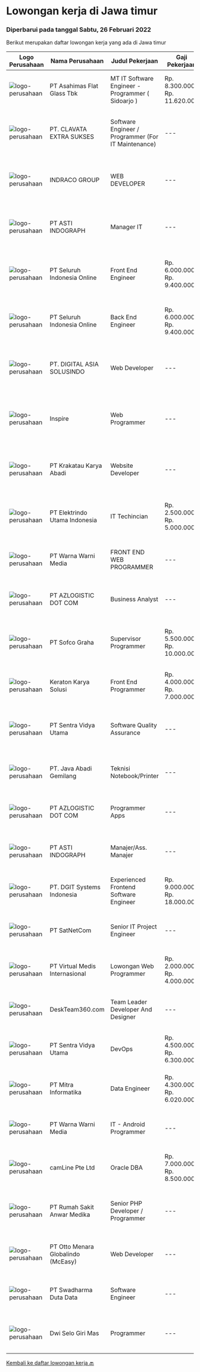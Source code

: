 
  # Lowongan kerja di Jawa timur

  ### Diperbarui pada tanggal Sabtu, 26 Februari 2022

  Berikut merupakan daftar lowongan kerja yang ada di Jawa timur

  |Logo Perusahaan | Nama Perusahaan | Judul Pekerjaan | Gaji Pekerjaan | Lokasi | Deskripsi | Tanggal diunggah | Pranala |
  | -------------- | --------------- | --------------- | --------- | --------- | -------------- | ------- | ----------- |
  |![logo-perusahaan](https://image-service-cdn.seek.com.au/eda10097a5d261d777d39493528f8c19cbdd92c8/ee4dce1061f3f616224767ad58cb2fc751b8d2dc)|PT Asahimas Flat Glass Tbk|MT IT Software Engineer - Programmer ( Sidoarjo )|Rp. 8.300.000-Rp. 11.620.000|Sidoarjo|We are searching for potential candidates as a Management Trainee Software Engineer in our IT Division with requirements as below: Must have...|Jumat, 25 Februari 2022|https://www.jobstreet.co.id/id/job/mt-it-software-engineer-programmer-sidoarjo-3803513?token=0~9c1f2cc1-0247-4dbd-8d77-4fd8d886a587&sectionRank=1&jobId=jobstreet-id-job-3803513|
|![logo-perusahaan](https://image-service-cdn.seek.com.au/2d7854a556e0658a826362666a0a77f7c2cc6155/ee4dce1061f3f616224767ad58cb2fc751b8d2dc)|PT. CLAVATA EXTRA SUKSES|Software Engineer / Programmer (For IT Maintenance)|---|Malang|Bertanggung jawab dalam mendukung pengembangan software dan hardware. Memelihara dan memperbaiki sistem, fitur baru, perbaikan bug, refactoring kode,...|Rabu, 23 Februari 2022|https://www.jobstreet.co.id/id/job/software-engineer-programmer-for-it-maintenance-3800760?token=0~9c1f2cc1-0247-4dbd-8d77-4fd8d886a587&sectionRank=2&jobId=jobstreet-id-job-3800760|
|![logo-perusahaan](https://image-service-cdn.seek.com.au/86fd82651f5c9f8351952075fcacc6d47d7f8db4/ee4dce1061f3f616224767ad58cb2fc751b8d2dc)|INDRACO GROUP|WEB DEVELOPER|---|Surabaya|KUALIFIKASI: Usia Maksimal 40 tahun Pengalaman minimal 2 tahun Menguasai/familiar dengan PHP, MySQL, HTML, CSS, Photoshop, Corel, Web Programming, dan...|Jumat, 25 Februari 2022|https://www.jobstreet.co.id/id/job/web-developer-3802985?token=0~9c1f2cc1-0247-4dbd-8d77-4fd8d886a587&sectionRank=3&jobId=jobstreet-id-job-3802985|
|![logo-perusahaan](https://image-service-cdn.seek.com.au/b343955ab767a9a54c1c584ba7b12843296d8e63/ee4dce1061f3f616224767ad58cb2fc751b8d2dc)|PT ASTI INDOGRAPH|Manager IT|---|Sidoarjo|Sudah ada pengalaman bekerja minimal 3 tahun Dapat membedakan warna dengan baik Berpengalaman dalam hal mendesain cloud service dan email server...|Selasa, 22 Februari 2022|https://www.jobstreet.co.id/id/job/manager-it-3799777?token=0~9c1f2cc1-0247-4dbd-8d77-4fd8d886a587&sectionRank=4&jobId=jobstreet-id-job-3799777|
|![logo-perusahaan](https://image-service-cdn.seek.com.au/c768f0670f8f8212da7de609b6af9d0b2e5134cc/ee4dce1061f3f616224767ad58cb2fc751b8d2dc)|PT Seluruh Indonesia Online|Front End Engineer|Rp. 6.000.000-Rp. 9.400.000|Aceh|Front End Engineer1. Memiliki pengalaman dengan bahasa pemrograman atau framework Front End, terutama React.js 2. Memiliki keahilan dalam membangun...|Kamis, 24 Februari 2022|https://www.jobstreet.co.id/id/job/front-end-engineer-3784331?token=0~9c1f2cc1-0247-4dbd-8d77-4fd8d886a587&sectionRank=5&jobId=jobstreet-id-job-3784331|
|![logo-perusahaan](https://image-service-cdn.seek.com.au/c768f0670f8f8212da7de609b6af9d0b2e5134cc/ee4dce1061f3f616224767ad58cb2fc751b8d2dc)|PT Seluruh Indonesia Online|Back End Engineer|Rp. 6.000.000-Rp. 9.400.000|Aceh|Back End Engineer1. Memiliki pengalaman dalam membangun RESTful APIs2. Menguasai bahasa pemrograman seperti PHP, terutama Framework Laravel3. Familiar...|Kamis, 24 Februari 2022|https://www.jobstreet.co.id/id/job/back-end-engineer-3784329?token=0~9c1f2cc1-0247-4dbd-8d77-4fd8d886a587&sectionRank=6&jobId=jobstreet-id-job-3784329|
|![logo-perusahaan](https://image-service-cdn.seek.com.au/c46a7338cac51e8b3939ecbd0e19de767209e6c9/ee4dce1061f3f616224767ad58cb2fc751b8d2dc)|PT. DIGITAL ASIA SOLUSINDO|Web Developer|---|Surabaya|Deskripsi pekerjaan: Membuat sebuah website yang responsif dengan atau tanpa framework (Vue.JS). Mengerjakan Memberikan technical support / bug fixing...|Jumat, 25 Februari 2022|https://www.jobstreet.co.id/id/job/web-developer-3786922?token=0~9c1f2cc1-0247-4dbd-8d77-4fd8d886a587&sectionRank=7&jobId=jobstreet-id-job-3786922|
|![logo-perusahaan](https://image-service-cdn.seek.com.au/34a95c7ef5a53815ed76315972b31307617a71e8/ee4dce1061f3f616224767ad58cb2fc751b8d2dc)|Inspire|Web Programmer|---|Surabaya|WEB PROGRAMMERBertanggung jawab untuk membuat dan mengembangkan Software / program massal.    JOB DESCRIPTION Membangun (membuat dan mengembangkan)...|Jumat, 25 Februari 2022|https://www.jobstreet.co.id/id/job/web-programmer-3803738?token=0~9c1f2cc1-0247-4dbd-8d77-4fd8d886a587&sectionRank=8&jobId=jobstreet-id-job-3803738|
|![logo-perusahaan](https://image-service-cdn.seek.com.au/0f7dc57e1ffcc42efda4e322d5dda4397791f564/ee4dce1061f3f616224767ad58cb2fc751b8d2dc)|PT Krakatau Karya Abadi|Website Developer|---|Surabaya|Website DeveloperSurabaya, IndonesiaAbout SuperWe are a group of business enthusiasts, scientists, communicators, designers, productive mothers and...|Jumat, 25 Februari 2022|https://www.jobstreet.co.id/id/job/website-developer-3786941?token=0~9c1f2cc1-0247-4dbd-8d77-4fd8d886a587&sectionRank=9&jobId=jobstreet-id-job-3786941|
|![logo-perusahaan](https://image-service-cdn.seek.com.au/ad9309ab58b28438998a0e8f93af41a19353b732/ee4dce1061f3f616224767ad58cb2fc751b8d2dc)|PT Elektrindo Utama Indonesia|IT Techincian|Rp. 2.500.000-Rp. 5.000.000|Gresik|Memeriksa dan memastikan semua komputer yang dipakai user dapat digunakanMemeriksa dan memastikan semua komputer terhubung ke jaringanMemeriksa dan...|Kamis, 24 Februari 2022|https://www.jobstreet.co.id/id/job/it-techincian-3801340?token=0~9c1f2cc1-0247-4dbd-8d77-4fd8d886a587&sectionRank=10&jobId=jobstreet-id-job-3801340|
|![logo-perusahaan](https://image-service-cdn.seek.com.au/8a8aab9f7ef38dece8f0c386a0ab89b374c831c5/ee4dce1061f3f616224767ad58cb2fc751b8d2dc)|PT Warna Warni Media|FRONT END WEB PROGRAMMER|---|Jawa Timur|Membuat aplikasi sesuai dengan kebutuhan perusahaan, termasuk existing aplikasi Mewujudkan desain web menjadi system yang berfungsi dengan baik...|Jumat, 25 Februari 2022|https://www.jobstreet.co.id/id/job/front-end-web-programmer-3786119?token=0~9c1f2cc1-0247-4dbd-8d77-4fd8d886a587&sectionRank=11&jobId=jobstreet-id-job-3786119|
|![logo-perusahaan](https://image-service-cdn.seek.com.au/28bed750f058de2045a9209dd4fc19da0096cd8c/ee4dce1061f3f616224767ad58cb2fc751b8d2dc)|PT AZLOGISTIC DOT COM|Business Analyst|---|Surabaya|Bachelor degree in Science Information of Technical Information preferably has one year minimum experience, Strong analytical skills, great attention...|Jumat, 25 Februari 2022|https://www.jobstreet.co.id/id/job/business-analyst-3803680?token=0~9c1f2cc1-0247-4dbd-8d77-4fd8d886a587&sectionRank=12&jobId=jobstreet-id-job-3803680|
|![logo-perusahaan](https://image-service-cdn.seek.com.au/5cf1d101b0ea9357b19eed6c500ae4ef35951d55/ee4dce1061f3f616224767ad58cb2fc751b8d2dc)|PT Sofco Graha|Supervisor Programmer|Rp. 5.500.000-Rp. 10.000.000|Jakarta Pusat|Deskripsi Pekerjaan : Membuat desain program HRIS Memimpin tim programmer Persyaratan: Menguasai Postgresql, Java, Angular Mampu memimpin tim Pernah...|Jumat, 25 Februari 2022|https://www.jobstreet.co.id/id/job/supervisor-programmer-3792526?token=0~9c1f2cc1-0247-4dbd-8d77-4fd8d886a587&sectionRank=13&jobId=jobstreet-id-job-3792526|
|![logo-perusahaan](https://image-service-cdn.seek.com.au/86c056bb27af603279d0a0722b131075c983f672/ee4dce1061f3f616224767ad58cb2fc751b8d2dc)|Keraton Karya Solusi|Front End Programmer|Rp. 4.000.000-Rp. 7.000.000|Surabaya|Front End Programmer Kualifikasi : 1. Memiliki Pengalaman minimum 1 Tahun menguasai Java Web Programming 2. Pengetahuan dasar menggunakan Spring Boot...|Jumat, 25 Februari 2022|https://www.jobstreet.co.id/id/job/front-end-programmer-3792638?token=0~9c1f2cc1-0247-4dbd-8d77-4fd8d886a587&sectionRank=14&jobId=jobstreet-id-job-3792638|
|![logo-perusahaan](https://image-service-cdn.seek.com.au/89a4b4d8e6af0c01c230c2b1f638fbea996731cb/ee4dce1061f3f616224767ad58cb2fc751b8d2dc)|PT Sentra Vidya Utama|Software Quality Assurance|---|Surabaya|Review requirements, specifications, and technical design documents to provide timely and meaningful feedback Create detailed, comprehensive, and...|Jumat, 25 Februari 2022|https://www.jobstreet.co.id/id/job/software-quality-assurance-3786201?token=0~9c1f2cc1-0247-4dbd-8d77-4fd8d886a587&sectionRank=15&jobId=jobstreet-id-job-3786201|
|![logo-perusahaan](https://image-service-cdn.seek.com.au/45265965f3175aad6fd8ffd14634045661407ff6/ee4dce1061f3f616224767ad58cb2fc751b8d2dc)|PT. Java Abadi Gemilang|Teknisi Notebook/Printer|---|Surabaya|Deskripsi pekerjaan: Melakukan perbaikan PC, Notebook &amp; Printer Melakukan analisa kerusakan software &amp; hardware Bertanggung jawab untuk...|Kamis, 24 Februari 2022|https://www.jobstreet.co.id/id/job/teknisi-notebook-printer-3802502?token=0~9c1f2cc1-0247-4dbd-8d77-4fd8d886a587&sectionRank=16&jobId=jobstreet-id-job-3802502|
|![logo-perusahaan](https://image-service-cdn.seek.com.au/28bed750f058de2045a9209dd4fc19da0096cd8c/ee4dce1061f3f616224767ad58cb2fc751b8d2dc)|PT AZLOGISTIC DOT COM|Programmer Apps|---|Surabaya|1. Candidate must possess at least Bachelor's Degree in Computer Science/Information Technology or equivalent.2. At least 1 Year(s) of working...|Jumat, 25 Februari 2022|https://www.jobstreet.co.id/id/job/programmer-apps-3803764?token=0~9c1f2cc1-0247-4dbd-8d77-4fd8d886a587&sectionRank=17&jobId=jobstreet-id-job-3803764|
|![logo-perusahaan](https://image-service-cdn.seek.com.au/b343955ab767a9a54c1c584ba7b12843296d8e63/ee4dce1061f3f616224767ad58cb2fc751b8d2dc)|PT ASTI INDOGRAPH|Manajer/Ass. Manajer|---|Jawa Timur|Mampu dalam merencanakan, Membangun dan mengeksekusi infrastruktur IT yang baik dalam perusahaan. Mampu mebuat design cloud service &amp; email...|Rabu, 23 Februari 2022|https://www.jobstreet.co.id/id/job/manajer-ass-manajer-3800649?token=0~9c1f2cc1-0247-4dbd-8d77-4fd8d886a587&sectionRank=18&jobId=jobstreet-id-job-3800649|
|![logo-perusahaan](https://image-service-cdn.seek.com.au/86a88c2f6d7d45552583132278caf70ef23e7608/ee4dce1061f3f616224767ad58cb2fc751b8d2dc)|PT. DGIT Systems Indonesia|Experienced Frontend Software Engineer|Rp. 9.000.000-Rp. 18.000.000|Badung|We are looking for talented developers to join an experienced team of front-end engineers working on our flagship product Telflow, a multi-award...|Jumat, 25 Februari 2022|https://www.jobstreet.co.id/id/job/experienced-frontend-software-engineer-3803691?token=0~9c1f2cc1-0247-4dbd-8d77-4fd8d886a587&sectionRank=19&jobId=jobstreet-id-job-3803691|
|![logo-perusahaan](https://image-service-cdn.seek.com.au/6108f58b8d52b8e5523830ee4b11d6074377e515/ee4dce1061f3f616224767ad58cb2fc751b8d2dc)|PT SatNetCom|Senior IT Project Engineer|---|Jawa Timur|Skills Supervisory lead skills: able to execute plans and lead project team or sub-team to accomplish the task. Good knowledge about IT System  Good...|Selasa, 22 Februari 2022|https://www.jobstreet.co.id/id/job/senior-it-project-engineer-3781677?token=0~9c1f2cc1-0247-4dbd-8d77-4fd8d886a587&sectionRank=20&jobId=jobstreet-id-job-3781677|
|![logo-perusahaan](https://image-service-cdn.seek.com.au/77666ec2732b94a392b83e2906befe1b3f1eb0e2/ee4dce1061f3f616224767ad58cb2fc751b8d2dc)|PT Virtual Medis Internasional|Lowongan Web Programmer|Rp. 2.000.000-Rp. 4.000.000|Surabaya|Bertanggung jawab membuat dan memodifikasi aplikasi web.  Syarat dan ketentuan: Usia maksimal 25 tahun Minimal lulusan SMA/SMK Tanggung jawab Bersedia...|Kamis, 24 Februari 2022|https://www.jobstreet.co.id/id/job/lowongan-web-programmer-3791445?token=0~9c1f2cc1-0247-4dbd-8d77-4fd8d886a587&sectionRank=21&jobId=jobstreet-id-job-3791445|
|![logo-perusahaan](https://image-service-cdn.seek.com.au/8c60eb5f89f0331dba1ac0de76cc5d35ae49c10a/ee4dce1061f3f616224767ad58cb2fc751b8d2dc)|DeskTeam360.com|Team Leader Developer And Designer|---|Malang|Deskteam360.com are looking for a new team that can join and grow with us, with the criteria:Requirement : At least 1 Year(s) of working experience in...|Jumat, 25 Februari 2022|https://www.jobstreet.co.id/id/job/team-leader-developer-and-designer-3803479?token=0~9c1f2cc1-0247-4dbd-8d77-4fd8d886a587&sectionRank=22&jobId=jobstreet-id-job-3803479|
|![logo-perusahaan](https://image-service-cdn.seek.com.au/89a4b4d8e6af0c01c230c2b1f638fbea996731cb/ee4dce1061f3f616224767ad58cb2fc751b8d2dc)|PT Sentra Vidya Utama|DevOps|Rp. 4.500.000-Rp. 6.300.000|Surabaya|Melakukan Perawatan Sistem dan menjaga infrastruktur Membuat code agar sistem dapat berjalan secara otomatis Kualifikasi: Familiar dalam penggunaan...|Kamis, 24 Februari 2022|https://www.jobstreet.co.id/id/job/devops-3791409?token=0~9c1f2cc1-0247-4dbd-8d77-4fd8d886a587&sectionRank=23&jobId=jobstreet-id-job-3791409|
|![logo-perusahaan](https://image-service-cdn.seek.com.au/f41a3a3e89984f2dabec38a3b33e4fa0e4b94970/ee4dce1061f3f616224767ad58cb2fc751b8d2dc)|PT Mitra Informatika|Data Engineer|Rp. 4.300.000-Rp. 6.020.000|Surabaya|About Mitra Informatika Mitra Informatika is an IT company based in Surabaya that positioning itself to become the market leader in providing...|Jumat, 25 Februari 2022|https://www.jobstreet.co.id/id/job/data-engineer-3802726?token=0~9c1f2cc1-0247-4dbd-8d77-4fd8d886a587&sectionRank=24&jobId=jobstreet-id-job-3802726|
|![logo-perusahaan](https://image-service-cdn.seek.com.au/8a8aab9f7ef38dece8f0c386a0ab89b374c831c5/ee4dce1061f3f616224767ad58cb2fc751b8d2dc)|PT Warna Warni Media|IT - Android Programmer|---|Surabaya|Usia Maksimal 35 tahun Minimal pendidikan S1 IT/Sistem Informasi Menguasai pemprograman sbb:           - Android Studio          - Java          - SQ...|Rabu, 23 Februari 2022|https://www.jobstreet.co.id/id/job/it-android-programmer-3799955?token=0~9c1f2cc1-0247-4dbd-8d77-4fd8d886a587&sectionRank=25&jobId=jobstreet-id-job-3799955|
|![logo-perusahaan](https://image-service-cdn.seek.com.au/19b64dc0cc941a960602e28f7d4304abd327b95c/ee4dce1061f3f616224767ad58cb2fc751b8d2dc)|camLine  Pte Ltd|Oracle DBA|Rp. 7.000.000-Rp. 8.500.000|Surabaya|Participates in client/project meeting(s) for highly complex project definition, needs assessment and design review. Evaluates the needs and...|Jumat, 25 Februari 2022|https://www.jobstreet.co.id/id/job/oracle-dba-3792030?token=0~9c1f2cc1-0247-4dbd-8d77-4fd8d886a587&sectionRank=26&jobId=jobstreet-id-job-3792030|
|![logo-perusahaan](https://image-service-cdn.seek.com.au/3a6c2b428606f5e003e4942f9212030098d2ff6b/ee4dce1061f3f616224767ad58cb2fc751b8d2dc)|PT Rumah Sakit Anwar Medika|Senior PHP Developer / Programmer|---|Sidoarjo|Job Description:1. Mahir pemrograman PHP dan menguasai framework Laravel &amp; CodeIgniter2. Menguasai database Postgresql dan mySQL3. Menyertakan...|Kamis, 24 Februari 2022|https://www.jobstreet.co.id/id/job/senior-php-developer-programmer-3785423?token=0~9c1f2cc1-0247-4dbd-8d77-4fd8d886a587&sectionRank=27&jobId=jobstreet-id-job-3785423|
|![logo-perusahaan](https://image-service-cdn.seek.com.au/f315f0c605a36ea3a033e6abb5c67515d4b00ff5/ee4dce1061f3f616224767ad58cb2fc751b8d2dc)|PT Otto Menara Globalindo (McEasy)|Web Developer|---|Surabaya|Description McEasy, Indonesia’s leading web and mobile logistic system, is looking for a Web Developer to join our ever-growing team. We are looking...|Kamis, 24 Februari 2022|https://www.jobstreet.co.id/id/job/web-developer-3802000?token=0~9c1f2cc1-0247-4dbd-8d77-4fd8d886a587&sectionRank=28&jobId=jobstreet-id-job-3802000|
|![logo-perusahaan](https://image-service-cdn.seek.com.au/c9726dd48637f2122e69fa4f05bdeddb6166e3b5/ee4dce1061f3f616224767ad58cb2fc751b8d2dc)|PT Swadharma Duta Data|Software Engineer|---|Jakarta Timur|Back End Developer Memahami konsep pengembangan aplikasi Memahami konsep Microservices Architeccture Memiliki skill Java Spring Boot, Net Core, Go,...|Rabu, 23 Februari 2022|https://www.jobstreet.co.id/id/job/software-engineer-3789258?token=0~9c1f2cc1-0247-4dbd-8d77-4fd8d886a587&sectionRank=29&jobId=jobstreet-id-job-3789258|
|![logo-perusahaan](https://image-service-cdn.seek.com.au/564e5df198336f172aae59168002eb7ddabe3d0c/ee4dce1061f3f616224767ad58cb2fc751b8d2dc)|Dwi Selo Giri Mas|Programmer|---|Surabaya|Tugas dan Tanggung Jawab : Melakukan pengembangan mobile apps dengan menggunakan framework flutter Melakukan riset teknologi terbaru untuk...|Kamis, 24 Februari 2022|https://www.jobstreet.co.id/id/job/programmer-3802084?token=0~9c1f2cc1-0247-4dbd-8d77-4fd8d886a587&sectionRank=30&jobId=jobstreet-id-job-3802084|


  [Kembali ke daftar lowongan kerja 🔙](../README.md#daftar-lowongan-kerja)
  